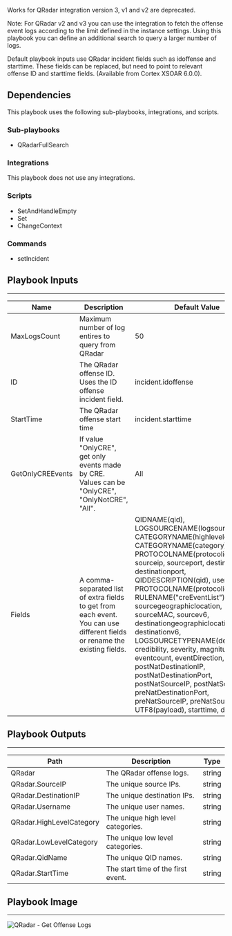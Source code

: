 Works for QRadar integration version 3, v1 and v2 are deprecated.

Note: For QRadar v2 and v3 you can use the integration to fetch the offense event logs according to the limit defined in the instance settings. Using this playbook you can define an additional search to query a larger number of logs.

Default playbook inputs use QRadar incident fields such as idoffense and starttime. These fields can be replaced, but need to point to relevant offense ID and starttime fields.  (Available from Cortex XSOAR 6.0.0). 

## Dependencies
This playbook uses the following sub-playbooks, integrations, and scripts.

### Sub-playbooks
* QRadarFullSearch

### Integrations
This playbook does not use any integrations.

### Scripts
* SetAndHandleEmpty
* Set
* ChangeContext

### Commands
* setIncident

## Playbook Inputs
---

| **Name** | **Description** | **Default Value** | **Required** |
| --- | --- | --- | --- |
| MaxLogsCount | Maximum number of log entires to query from QRadar | 50 | Optional |
| ID | The QRadar offense ID. Uses the ID offense incident field. | incident.idoffense | Required |
| StartTime | The QRadar offense start time | incident.starttime | Required |
| GetOnlyCREEvents | If value "OnlyCRE", get only events made by CRE.<br/>Values can be "OnlyCRE", "OnlyNotCRE", "All". | All | Optional |
| Fields | A comma-separated list of extra fields to get from each event.<br/>You can use different fields or rename the existing fields. | QIDNAME(qid), LOGSOURCENAME(logsourceid), CATEGORYNAME(highlevelcategory), CATEGORYNAME(category), PROTOCOLNAME(protocolid), sourceip, sourceport, destinationip, destinationport, QIDDESCRIPTION(qid), username, PROTOCOLNAME(protocolid), RULENAME("creEventList"), sourcegeographiclocation, sourceMAC, sourcev6, destinationgeographiclocation, destinationv6, LOGSOURCETYPENAME(devicetype), credibility, severity, magnitude, eventcount, eventDirection, postNatDestinationIP, postNatDestinationPort, postNatSourceIP, postNatSourcePort, preNatDestinationPort, preNatSourceIP, preNatSourcePort, UTF8(payload), starttime, devicetime | Optional |

## Playbook Outputs
---

| **Path** | **Description** | **Type** |
| --- | --- | --- |
| QRadar | The QRadar offense logs. | string |
| QRadar.SourceIP | The unique source IPs. | string |
| QRadar.DestinationIP | The unique destination IPs. | string |
| QRadar.Username | The unique user names. | string |
| QRadar.HighLevelCategory | The unique high level categories. | string |
| QRadar.LowLevelCategory | The unique low level categories. | string |
| QRadar.QidName | The unique QID names. | string |
| QRadar.StartTime | The start time of the first event. | string |

## Playbook Image
---
![QRadar - Get Offense Logs](../doc_files/QRadar_-_Get_Offense_Logs.png)
